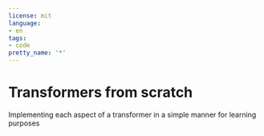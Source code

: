 ```yaml
---
license: mit
language:
- en
tags:
- code
pretty_name: '*'
---
```


# Transformers from scratch

Implementing each aspect of a transformer in a simple manner for learning purposes
